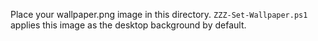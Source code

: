 Place your wallpaper.png image in this directory.
`ZZZ-Set-Wallpaper.ps1` applies this image as the desktop background by default.
